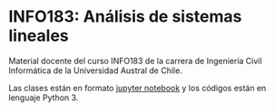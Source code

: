 # INFO183: Análisis de sistemas lineales

Material docente del curso INFO183 de la carrera de Ingeniería Civil Informática de la Universidad Austral de Chile. 

Las clases están en formato [jupyter notebook](http://jupyter.org) y los códigos están en lenguaje Python 3. 


